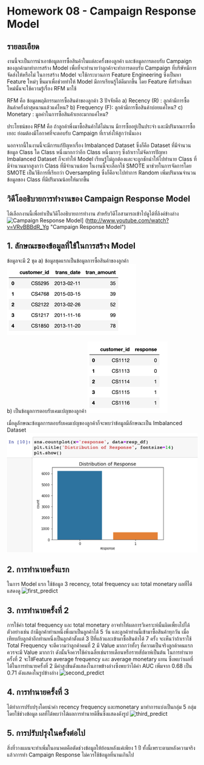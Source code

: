 # Homework 08 - Campaign Response Model

## รายละเอียด
งานนี้จะเป็นการนำเอาข้อมูลการซื้อสินค้าในแต่ละครั้งของลูกค้า และข้อมูลการตอบรับ Campaign ของลูกค้ามาทำการสร้าง Model เพื่อที่จะทำนายว่าลูกค้าจะทำการตอบรับ Campaign ที่บริษัทมีการจัดส่งให้หรือไม่
ในการสร้าง Model จะใช้กระบวนการ Feature Engineering ซึ่งเป็นหา Feature ใหม่ๆ ขึ้นมาเพื่อช่วยทำให้ Model มีการเรียนรู้ได้ดีมากขึ้น โดย Feature ที่สร้างขึ้นมาใหม่นั้นจะใช้ความรู้เรื่อง RFM มาใช้

RFM คือ
ข้อมูลพฤติกรรมการซื้อสินค้าของลูกค้า 3 ปัจจัยคือ
a) Recency (R) : ลูกค้ามีการซื้อสินค้าครั้งล่าสุดนานแล้วแค่ไหน?
b) Frequency (F): ลูกค้ามีการซื้อสินค้าบ่อยแค่ไหน?
c) Monetary : มูลค่าในการซื้อสินค้่าเยอะมากแค่ไหน?

ประโยชน์ของ RFM คือ ถ้าลูกค้าพึ่งมาซื้อสินค้าได้ไม่นาน มีการซื้ออยู่เป็นประจำ และมีปริมาณการซื้อเยอะ ย่อมต้องมีโอกาศที่จะตอบรับ Campaign ที่เราส่งให้สูกว่านั่นเอง

นอกจากนี้ในงานนี้จะมีการแก้ปัญหาเรื่อง Imbalanced Dataset ซึ่งก็คือ Dataset ที่มีจำนวนข้อมูล Class ใด Class หนึ่งมากกว่าอีก Class หนึ่งมากๆ ซึ่งถ้าเราไม่จัดการปัญหา Imbalanced Dataset ก็จะทำให้ Model เรียนรู้ไม่ถูกต้องและจะถูกชักนำให้ไปทำนาย Class ที่มีจำนวนมากสูงกว่า Class ที่มีจำนวนน้อย
ในงานนี้จะเลือกใช้ SMOTE มาช่วยในการจัดการโดย SMOTE เป็นวิธีการที่เรียกว่า Oversampling ซึ่งก็คือจะไปทำการ Random เพิ่มปริมาณจำนวนข้อมูลของ Class ที่มีปริมาณน้อยให้มากขึ้น


## วิดีโออธิบายการทำงานของ Campaign Response Model
ได้เลือกงานนี้เพื่อทำเป็นวิดีโออธิบายการทำงาน สำหรับวิดีโอสามารถเข้าไปดูได้ที่ลิงค์ข้างล่าง
![Campaign Response Model](http://https://img.youtube.com/vi/VRvBBBdR_Yg/0.jpg)]
(http://www.youtube.com/watch?v=VRvBBBdR_Yg "Campaign Response Model")

## 1. ลักษณะของข้อมูลที่ใช้ในการสร้าง Model
ข้อมูลจะมี 2 ชุด
a) ข้อมูลชุดแรกเป็นข้อมูลการซื้อสินค้าของลูกค้า
![transaction_data](./images/1_transaction_data.png)

b) เป็นข้อมูลการตอบรับเคมเปญของลูกค้า
![campaign](./images/2_campaign.png)

เมื่อดูลักษณะข้อมูลการตอบรับเคมเปญของลูกค้าก็จะพบว่าข้อมูลมีลักษณะเป็น Imbalanced Dataset
![imbalance_dataset](./images/3_imbalance_dataset.png)

## 2. การทำนายครั้งแรก
ในการ Model แรก ใช้ข้อมูล 3 recency, total frequency และ total monetary ผลที่ได้แสดงดู
![first_predict](./4_first_predict.png)

## 3. การทำนายครั้งที่ 2
การใช้ค่า total frequency และ total monetary อาจทำให้ผลการวิเคราะห์นั้นผิดเพี้ยงไปได้ ตัวอย่างเช่น ถ้ามีลูกค้าท่านหนึ่งพึ่งมาเป็นลูกค้าได้ 5 วัน และลูกค้าท่านนี้เข้ามาซื้อสินค้าทุกวัน เมื่อเทียบกับลูกค้าอีกท่านหนึ่งเป็นลูกค้าตั้งแต่ 3 ปีที่แล้วและเข้ามาซื้อสินค้าได้ 7 ครั้ง จะเห็นว่าถ้าเราใช้ Total Frequency จะตีความว่าลูกค้าคนที่ 2 มี Value มากกว่าทั้งๆ ที่ความเป็นจริงลูกค้าคนแรกควรจะมี Value มากกว่า ดังนั้นจึงควรใช้ค่าเฉลี่ยเช่นรายเดือนหรือรายสัปดาห์เป็นต้น
ในการทำนายครั้งที่ 2 จะใข้ ​Feature average frequency และ average monetary แทน ซึ่งพบว่าผลที่ได้ในการทำนายครั้งที่ 2 มีค่าสูงขึ้นดังแสดงในภาพข้างล่างซึ่งพบว่าได้ค่า AUC เพิ่มจาก 0.68 เป็น 0.71 ดังแสดงในรูปข้างล่าง
![second_predict](./5_second_predict.png)

## 4. การทำนายครั้งที่ 3
ได้ทำการปรับปรุงโดยนำค่า recency frequency และmonetary มาทำการแบ่งเป็นกลุ่ม 5 กลุ่มโดยใช้ช่วงข้อมูล ผลที่ได้พบว่าได้ผลการทำนายดีขึ้นซึ่งแสดงดังรูป
![third_predict](./6_third_predict.png)

## 5. การปรับปรุงในครั้งต่อไป
สิ่งที่วางแผนจะทำเพิ่มในอนาคตคือตัดช่วงข้อมูลให้ย้อนหลังแค่เพียง 1 ปี ทั้งนี้เพราะตามหลังความจริงแล้วการทำ Campaign Response ไม่ควรใช้ข้อมูลที่นานเกินไป
